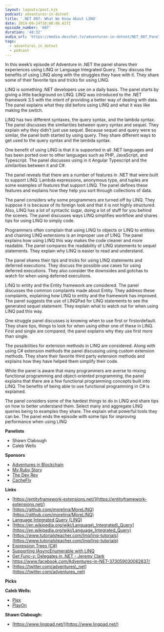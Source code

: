 ```yaml
---
layout: layouts/post.njk
podcast: adventures-in-dotnet
title: '.NET 007: What We Know About LINQ'
date: 2019-09-24T10:00:08.617Z
episode_number: '007'
duration: '48:32'
audio_url: 'https://media.devchat.tv/adventures-in-dotnet/NET_007_Panel.mp3'
tags:
  - adventures_in_dotnet
  - podcast
---
```

 In this week’s episode of Adventure in .NET the panel shares their experiences using LINQ or Language Integrated Query. They discuss the benefits of using LINQ  along with the struggles they have with it. They share some of their favorite tips and tricks for using LINQ. 

LINQ is something .NET developers use on a daily basis. The panel starts by giving a little background on LINQ. LINQ was introduced to the .NET framework 3.5 with the intent of providing a better way of dealing with data. The panel explains what they did before using LINQ and what it was like making the switch. 

LINQ has two different syntaxes, the query syntax, and the lambda syntax. The panel discusses the similarities between query syntax and sequel. They explain why they didn’t just use sequel. Because sequel and query were so similar, the panel both started by using query. They share different ways to get used to the query syntax and the lambda syntax. 

One benefit of using LING is that it is supported in all .NET languages and has been ported over to other languages such as PHP, JavaScript, and Typescript. The panel discusses using in it Angular Typescript and the similarities between it and C#. 

The panel reveals that there are a number of features in .NET that were built to support LINQ. Lambda expressions, anonymous type, and tuples are some examples of features that support LINQ. The panel defines these features and explains how they help you sort through collections of data. 

The panel considers why some programmers are turned off by LINQ. They suppose it is because of its foreign look and that it is not highly structured. Also, LINQ has a lot of syntactic sugar, doing a lot of stuff for you behind the scenes. The panel discusses ways LINQ simplifies workflow and shares tips for using LINQ to simply code. 

Programmers often complain that using LINQ to objects or LINQ to entities and chaining LINQ extensions is an improper use of LINQ.  The panel explains how using LINQ this way makes the code cleaner and more readable. The panel compares the readability of LINQ statements to sequel statements. They explain why LINQ is easier to read and understand.

The panel shares their tips and tricks for using LINQ statements and deferred executions. They discuss the possible use cases for using deferred executions. They also consider the downsides and gotchas to watch for when using deferred executions. 

LINQ to entity and the Entity framework are considered. The panel discusses the common complaints made about Entity. They address these complaints, explaining how LINQ to entity and the framework has improved. The panel suggests the use of LINQPad for LINQ statements to see the generated sequel statement. They explain what to watch out for when using LINQ pad this way. 

One struggle panel discusses is knowing when to use first or firstordefault. They share tips, things to look for when using either one of these in LINQ. First and single are compared, the panel explains why they use first more than single. 

The possibilities for extension methods in LINQ are considered. Along with using C# extension methods the panel discussing using custom extension methods. They share their favorite third party extension methods and explains how they have helped them simplify their code. 

While the panel is aware that many programmers are averse to mixing functional programming and object-oriented programming, the panel explains that there are a few functional programming concepts built into LINQ. The benefits of being able to use functional programming in C# is explained. 

The panel considers some of the hardest things to do in LINQ and share tips on how to better understand them. Select many and aggregate LINQ queries being to examples they share. The explain what powerful tools they can be. The panel ends the episode with some tips for improving performance when using LINQ


**Panelists**

- Shawn Clabough
- Caleb Wells

**Sponsors**

- [Adventures in Blockchain](https://devchat.tv/adventures-in-blockchain/)
- [My Ruby Story](https://devchat.tv/my-ruby-story/)
- [The Dev Rev](https://devchat.tv/dev-rev/)
- [CacheFly](https://www.cachefly.com/)

**Links**

- [https://entityframework-extensions.net/](https://entityframework-extensions.net/)
- [https://github.com/morelinq/MoreLINQ](https://github.com/morelinq/MoreLINQ)
- [Language Integrated Query (LINQ)](https://docs.microsoft.com/en-us/dotnet/csharp/programming-guide/concepts/linq/)
- [https://en.wikipedia.org/wiki/Language\_Integrated\_Query](https://en.wikipedia.org/wiki/Language_Integrated_Query)
- [https://www.tutorialsteacher.com/linq/linq-tutorials](https://www.tutorialsteacher.com/linq/linq-tutorials)
- [Expression Trees (C#)](https://docs.microsoft.com/en-us/dotnet/csharp/programming-guide/concepts/expression-trees/)
- [Supporting IAsyncEnumerable with LINQ](https://youtu.be/Ktl8K2b1-WU)
- [Get Func-y: Delegates in .NET - Jeremy Clark](https://youtu.be/cQ5qF9PmyCQ)
- [https://www.facebook.com/Adventures-in-NET-373059030062837/       ](https://www.facebook.com/Adventures-in-NET-373059030062837/)
- [https://twitter.com/adventures\_net](https://twitter.com/adventures_net)

**Picks**

**Caleb Wells:**

- [Plex](https://www.plex.tv/)
- [PlayOn](https://www.playon.tv/)

**Shawn Clabough:**

- [https://www.linqpad.net/](https://www.linqpad.net/)
